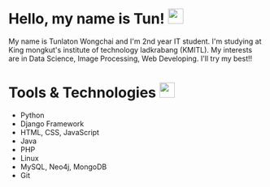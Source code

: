 # Hello, my name is Tun! <img src="https://raw.githubusercontent.com/MartinHeinz/MartinHeinz/master/wave.gif" width="30px">

My name is Tunlaton Wongchai and I'm 2nd year IT student. I'm studying at King mongkut's institute of technology ladkrabang (KMITL).
My interests are in Data Science, Image Processing, Web Developing. I'll try my best!!

# Tools & Technologies <img src="https://cdn-icons.flaticon.com/png/512/2276/premium/2276332.png?token=exp=1633689153~hmac=738038cfc1ce876d79085d3ca5903b40" width="30px">
<ul>
  <li>Python</li>
  <li>Django Framework</li>
  <li>HTML, CSS, JavaScript</li>
  <li>Java</li>
  <li>PHP</li>
  <li>Linux</li>
  <li>MySQL, Neo4j, MongoDB</li>
  <li>Git</li>
  
</ul>
